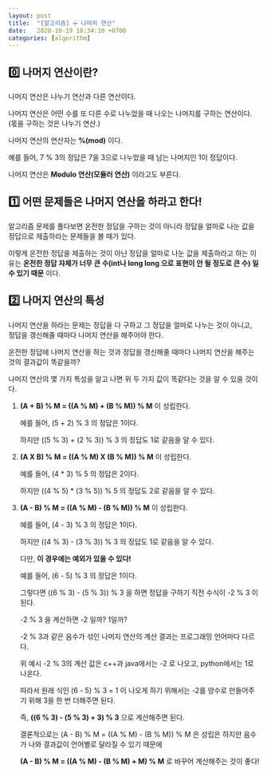 ```yaml
---
layout: post
title:  "[알고리즘] ➗ 나머지 연산"
date:   2020-10-19 18:34:10 +0700
categories: [algorithm]
---
```


## 0️⃣ 나머지 연산이란?

나머지 연산은 나누기 연산과 다른 연산이다. 

나머지 연산은 어떤 수를 또 다른 수로 나누었을 때 나오는 나머지를 구하는 연산이다.(몫을 구하는 것은 나누기 연산.)

나머지 연산의 연산자는 __%(mod)__ 이다.

예를 들어, 7 % 3의 정답은 7을 3으로 나누었을 때 남는 나머지인 1이 정답이다.

나머지 연산은 __Modulo 연산(모듈러 연산)__ 이라고도 부른다.

## 1️⃣ 어떤 문제들은 나머지 연산을 하라고 한다!

알고리즘 문제를 풀다보면 온전한 정답을 구하는 것이 아니라 정답을 얼마로 나눈 값을 정답으로 제출하라는 문제들을 볼 때가 있다.

이렇게 온전한 정답을 제출하는 것이 아닌 정답을 얼마로 나눈 값을 제출하라고 하는 이유는 __온전한 정답 자체가 너무 큰 수(int나 long long 으로 표현이 안 될 정도로 큰 수) 일 수 있기 때문__ 이다.

## 2️⃣ 나머지 연산의 특성

나머지 연산을 하라는 문제는 정답을 다 구하고 그 정답을 얼마로 나누는 것이 아니고, 정답을 갱신해줄 때마다 나머지 연산을 해주어야 한다.

온전한 정답에 나머지 연산을 하는 것과 정답을 갱신해줄 때마다 나머지 연산을 해주는 것의 결과값이 똑같을까?

나머지 연산의 몇 가지 특성을 알고 나면 위 두 가지 값이 똑같다는 것을 알 수 있을 것이다.

1. __(A + B) % M = ((A % M) + (B % M)) % M__ 이 성립한다.

    예를 들어, (5 + 2) % 3 의 정답은 1이다.

    하지만 ((5 % 3) + (2 % 3)) % 3 의 정답도 1로 같음을 알 수 있다.

2. __(A X B) % M = ((A % M) X (B % M)) % M__ 이 성립한다.

    예를 들어, (4 * 3) % 5 의 정답은 2이다.

    하지만 ((4 % 5) * (3 % 5)) % 5 의 정답도 2로 같음을 알 수 있다.

3. __(A - B) % M = ((A % M) - (B % M)) % M__ 이 성립한다.

    예를 들어, (4 - 3) % 3 의 정답은 1이다.

    하지만 ((4 % 3) - (3 % 3)) % 3 의 정답도 1로 같음을 알 수 있다.

    다만, __이 경우에는 예외가 있을 수 있다!__

    예를 들어, (6 - 5) % 3 의 정답은 1이다.

    그렇다면 ((6 % 3) - (5 % 3)) % 3 을 하면 정답을 구하기 직전 수식이 -2 % 3 이 된다.

    -2 % 3 을 계산하면 -2 일까? 1일까?

    -2 % 3과 같은 음수가 섞인 나머지 연산의 계산 결과는 프로그래밍 언어마다 다르다.

    위 예시 -2 % 3의 계산 값은 c++과 java에서는 -2 로 나오고, python에서는 1로 나온다.

    따라서 원래 식인 (6 - 5) % 3 = 1 이 나오게 하기 위해서는 -2를 양수로 만들어주기 위해 3을 한 번 더해주면 된다.
    
    즉, __((6 % 3) - (5 % 3) + 3) % 3__ 으로 계산해주면 된다.

    결론적으로는 (A - B) % M = ((A % M) - (B % M)) % M 은 성립은 하지만 음수가 나와 결과값이 언어별로 달라질 수 있기 때문에

    __(A - B) % M = ((A % M) - (B % M) + M) % M__ 로 바꾸어 계산해주는 것이 좋다!

    


    

